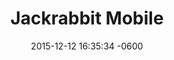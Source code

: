 ---
layout: post
position: 1
title:  "Jackrabbit Mobile"
date:   2015-12-12 16:35:34 -0600
categories: jekyll update
project: true
tech: Angular, Ruby on Rails, SQL, Webpack
description: Set up Ruby On Rails app with Angular FE. Configured .NET Gateway app to act as interpreter for Microsoft SDK. Grid FE with Angular Material and Bootstrap.
link: http://www.jackrabbitmobile.com/
---